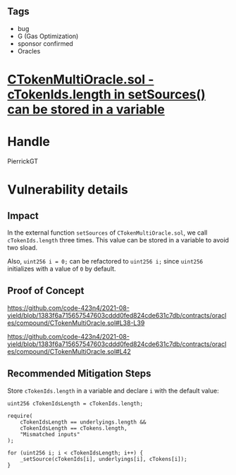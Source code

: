 ## Tags

- bug
- G (Gas Optimization)
- sponsor confirmed
- Oracles

# [CTokenMultiOracle.sol - cTokenIds.length in setSources() can be stored in a variable](https://github.com/code-423n4/2021-08-yield-findings/issues/13) 

# Handle

PierrickGT


# Vulnerability details

## Impact
In the external function `setSources` of `CTokenMultiOracle.sol`, we call `cTokenIds.length` three times. This value can be stored in a variable to avoid two sload.

Also, `uint256 i = 0;` can be refactored to `uint256 i;` since `uint256` initializes with a value of `0` by default.

## Proof of Concept
https://github.com/code-423n4/2021-08-yield/blob/1383f6a715657547603cddd0fed824cde631c7db/contracts/oracles/compound/CTokenMultiOracle.sol#L38-L39

https://github.com/code-423n4/2021-08-yield/blob/1383f6a715657547603cddd0fed824cde631c7db/contracts/oracles/compound/CTokenMultiOracle.sol#L42

## Recommended Mitigation Steps
Store `cTokenIds.length` in a variable and declare `i` with the default value:
```
uint256 cTokenIdsLength = cTokenIds.length;

require(
    cTokenIdsLength == underlyings.length &&
    cTokenIdsLength == cTokens.length,
    "Mismatched inputs"
);

for (uint256 i; i < cTokenIdsLength; i++) {
    _setSource(cTokenIds[i], underlyings[i], cTokens[i]);
}
```

